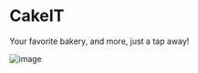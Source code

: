 # CakeIT
Your favorite bakery, and more, just a tap away!


![image](https://github.com/user-attachments/assets/b9c52f98-b5eb-471e-a5ce-310456237b65)
